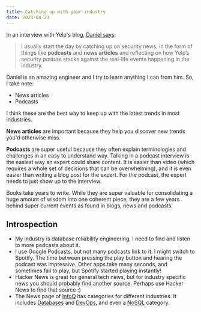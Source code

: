 ```yaml
---
title: Catching up with your industry
date: 2023-04-23
---
```


In an interview with Yelp's blog, [Daniel says](https://blog.yelp.com/life-at-yelp/a-day-in-the-life-of-a-software-engineer-at-yelp/):

> I usually start the day by catching up on security news, in the form of things like **podcasts** and **news articles** and reflecting on how Yelp’s security posture stacks against the real-life events happening in the industry.

Daniel is an amazing engineer and I try to learn anything I can from him. So, I take note:

* News articles
* Podcasts

I think these are the best way to keep up with the latest trends in most industries.

**News articles** are important because they help you discover new trends you'd otherwise miss.

**Podcasts** are super useful because they often explain terminologies and challenges in an easy to understand way. Talking in a podcast interview is the easiest way an expert could share content. It is easier than video (which requires a whole set of decisions that can be overwhelming), and it is even easier than writing a blog post for the expert. For the podcast, the expert needs to just show up to the interview. 

Books take years to write. While they are super valuable for consolidating a huge amount of wisdom into one coherent piece, they are a few years behind super current events as found in blogs, news and podcasts.

## Introspection

* My industry is database reliability engineering, I need to find and listen to more podcasts about it.
* I use Google Podcasts, but not many podcasts link to it. I might switch to Spotify. The time between pressing the play button and hearing the podcast was impressive. Other apps take many seconds, and sometimes fail to play, but Spotify started playing instantly!
* Hacker News is great for general tech news, but for industry specific news you should probably find another source. Perhaps use Hacker News to find that source :)
* The News page of [InfoQ](https://www.infoq.com/news/) has categories for different industries. It includes [Databases](https://www.infoq.com/database) and [DevOps](https://www.infoq.com/devops/), and even a [NoSQL](https://www.infoq.com/nosql/) category.